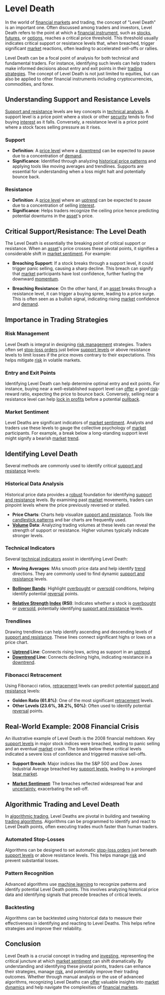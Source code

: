 # Level Death

In the world of [financial markets](../f/financial_market.md) and trading, the concept of "Level Death" is an important one. Often discussed among traders and investors, Level Death refers to the point at which a [financial instrument](../f/financial_instrument.md), such as [stocks](../s/stock.md), [futures](../f/futures.md), or [options](../o/options.md), reaches a critical price threshold. This threshold usually indicates critical support or resistance levels that, when breached, trigger significant [market](../m/market.md) reactions, often leading to accelerated sell-offs or rallies.

Level Death can be a focal point of analysis for both technical and fundamental traders. For instance, identifying such levels can help traders make informed decisions about entry and exit points in their [trading strategies](../t/trading_strategies.md). The concept of Level Death is not just limited to equities, but can also be applied to other financial instruments including cryptocurrencies, commodities, and forex.

## Understanding Support and Resistance Levels

[Support and resistance](../s/support_and_resistance.md) levels are key concepts in [technical analysis](../t/technical_analysis.md). A support level is a price point where a stock or other [security](../s/security.md) tends to find buying [interest](../i/interest.md) as it falls. Conversely, a resistance level is a price point where a stock faces selling pressure as it rises.

### Support

- **Definition**: A [price level](../p/price_level.md) where a [downtrend](../d/downtrend.md) can be expected to pause due to a concentration of [demand](../d/demand.md).
- **Significance**: Identified through analyzing [historical price patterns](../h/historical_price_patterns.md) and applying tools like moving averages and trendlines. Supports are essential for understanding when a loss might halt and potentially bounce back.

### Resistance

- **Definition**: A [price level](../p/price_level.md) where an [uptrend](../u/uptrend.md) can be expected to pause due to a concentration of selling [interest](../i/interest.md).
- **Significance**: Helps traders recognize the ceiling price hence predicting potential downturns in the [asset](../a/asset.md)'s price.

## Critical Support/Resistance: The Level Death

The Level Death is essentially the breaking point of critical support or resistance. When an [asset](../a/asset.md)'s price crosses these pivotal points, it signifies a considerable shift in [market sentiment](../m/market_sentiment.md). For example:

- **Breaching Support**: If a stock breaks through a support level, it could trigger panic selling, causing a sharp decline. This breach can signify that [market](../m/market.md) participants have lost confidence, further fueling the downward [momentum](../m/momentum.md).
  
- **Breaching Resistance**: On the other hand, if an [asset](../a/asset.md) breaks through a resistance level, it can trigger a buying spree, leading to a price surge. This is often seen as a bullish signal, indicating rising [market](../m/market.md) confidence and [demand](../d/demand.md).

## Importance in Trading Strategies

### Risk Management

Level Death is integral in designing [risk management](../r/risk_management.md) strategies. Traders often set [stop-loss orders](../s/stop-loss_orders.md) just below [support levels](../s/support_levels.md) or above resistance levels to limit losses if the price moves contrary to their expectations. This helps mitigate [risk](../r/risk.md) in volatile markets. 

### Entry and Exit Points

Identifying Level Death can help determine optimal entry and exit points. For instance, buying near a well-established support level can [offer](../o/offer.md) a good [risk](../r/risk.md)-reward ratio, expecting the price to bounce back. Conversely, selling near a resistance level can help [lock in profits](../l/lock_in_profits.md) before a potential [pullback](../p/pullback.md).

### Market Sentiment

Level Deaths are significant indicators of [market sentiment](../m/market_sentiment.md). Analysts and traders use these levels to gauge the collective psychology of [market](../m/market.md) participants. For example, a break below a long-standing support level might signify a bearish [market](../m/market.md) [trend](../t/trend.md). 

## Identifying Level Death

Several methods are commonly used to identify critical [support and resistance](../s/support_and_resistance.md) levels:

### Historical Data Analysis

Historical price data provides a [robust](../r/robust.md) foundation for identifying [support and resistance](../s/support_and_resistance.md) levels. By examining past [market](../m/market.md) movements, traders can pinpoint levels where the price previously reversed or stalled.

- **Price Charts**: Charts help visualize [support and resistance](../s/support_and_resistance.md). Tools like [candlestick patterns](../c/candlestick_patterns.md) and bar charts are frequently used.
- **[Volume](../v/volume.md) Data**: Analyzing trading volumes at these levels can reveal the strength of support or resistance. Higher volumes typically indicate stronger levels.

### Technical Indicators

Several [technical indicators](../t/technical_indicator.md) assist in identifying Level Death:

- **Moving Averages**: MAs smooth price data and help identify [trend](../t/trend.md) directions. They are commonly used to find dynamic [support and resistance](../s/support_and_resistance.md) levels.
  
- **[Bollinger Bands](../b/bollinger_band.md)**: Highlight [overbought](../o/overbought.md) or [oversold](../o/oversold.md) conditions, helping identify potential [reversal](../r/reversal.md) points.

- **[Relative Strength](../r/relative_strength.md) [Index](../i/index_instrument.md) (RSI)**: Indicates whether a stock is [overbought](../o/overbought.md) or [oversold](../o/oversold.md), potentially identifying [support and resistance](../s/support_and_resistance.md) levels.

### Trendlines

Drawing trendlines can help identify ascending and descending levels of [support and resistance](../s/support_and_resistance.md). These lines connect significant highs or lows on a price chart.

- **[Uptrend](../u/uptrend.md) Line**: Connects rising lows, acting as support in an [uptrend](../u/uptrend.md).
- **[Downtrend](../d/downtrend.md) Line**: Connects declining highs, indicating resistance in a [downtrend](../d/downtrend.md).

### Fibonacci Retracement

Using Fibonacci ratios, [retracement](../r/retracement.md) levels can predict potential [support and resistance](../s/support_and_resistance.md) levels:

- **Golden Ratio (61.8%)**: One of the most significant [retracement](../r/retracement.md) levels.
- **Other Levels (23.6%, 38.2%, 50%)**: Often used to identify potential [reversal](../r/reversal.md) points.

## Real-World Example: 2008 Financial Crisis

An illustrative example of Level Death is the 2008 financial meltdown. Key [support levels](../s/support_levels.md) in major stock indices were breached, leading to panic selling and an eventual [market](../m/market.md) crash. The break below these critical levels indicated a severe loss of confidence and triggered massive sell-offs.

- **Support Breach**: Major indices like the S&P 500 and Dow Jones Industrial Average breached key [support levels](../s/support_levels.md), leading to a prolonged [bear market](../b/bear_market.md).
  
- **[Market Sentiment](../m/market_sentiment.md)**: The breaches reflected widespread fear and [uncertainty](../u/uncertainty_in_trading.md), exacerbating the sell-off.

## Algorithmic Trading and Level Death

In [algorithmic trading](../a/accountability.md), Level Deaths are pivotal in building and tweaking [trading algorithms](../t/trading_algorithms.md). Algorithms can be programmed to identify and react to Level Death points, often executing trades much faster than human traders.

### Automated Stop-Losses

Algorithms can be designed to set automatic [stop-loss orders](../s/stop-loss_orders.md) just beneath [support levels](../s/support_levels.md) or above resistance levels. This helps manage [risk](../r/risk.md) and prevent substantial losses.

### Pattern Recognition

Advanced algorithms use [machine learning](../m/machine_learning.md) to recognize patterns and identify potential Level Death points. This involves analyzing historical price data and identifying signals that precede breaches of critical levels.

### Backtesting

Algorithms can be backtested using historical data to measure their effectiveness in identifying and reacting to Level Deaths. This helps refine strategies and improve their reliability.

## Conclusion

Level Death is a crucial concept in trading and [investing](../i/investing.md), representing the critical juncture at which [market sentiment](../m/market_sentiment.md) can shift dramatically. By understanding and identifying these pivotal points, traders can enhance their strategies, manage [risk](../r/risk.md), and potentially improve their trading outcomes. Whether through manual analysis or the use of advanced algorithms, recognizing Level Deaths can [offer](../o/offer.md) valuable insights into [market dynamics](../m/market_dynamics.md) and help navigate the complexities of [financial markets](../f/financial_market.md).
